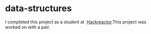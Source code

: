 # data-structures
I completed this project as a student at  <a href="https://www.hackreactor.com">Hackreactor</a>.This project was worked on with a pair.
